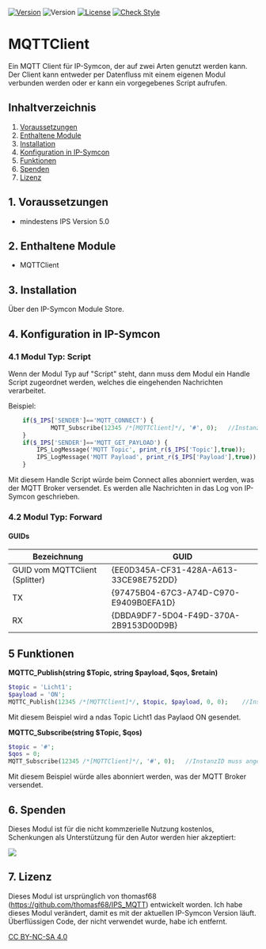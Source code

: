 [![Version](https://img.shields.io/badge/Symcon-PHPModul-red.svg)](https://www.symcon.de/service/dokumentation/entwicklerbereich/sdk-tools/sdk-php/)
![Version](https://img.shields.io/badge/Symcon%20Version-5.0%20%3E-blue.svg)
[![License](https://img.shields.io/badge/License-CC%20BY--NC--SA%204.0-green.svg)](https://creativecommons.org/licenses/by-nc-sa/4.0/)
[![Check Style](https://github.com/Schnittcher/MQTTClient/workflows/Check%20Style/badge.svg)](https://github.com/Schnittcher/MQTTClient/actions)

# MQTTClient
Ein MQTT Client für IP-Symcon, der auf zwei Arten genutzt werden kann. Der Client kann entweder per Datenfluss mit einem eigenen Modul verbunden werden oder er kann ein vorgegebenes Script aufrufen.

## Inhaltverzeichnis
1. [Voraussetzungen](#1-voraussetzungen)
2. [Enthaltene Module](#2-enthaltene-module)
3. [Installation](#3-installation)
4. [Konfiguration in IP-Symcon](#4-konfiguration-in-ip-symcon)
5. [Funktionen](#5-funktionen)
6. [Spenden](#6-spenden)
7. [Lizenz](#7-lizenz)

## 1. Voraussetzungen

* mindestens IPS Version 5.0

## 2. Enthaltene Module

* MQTTClient

## 3. Installation
Über den IP-Symcon Module Store.

## 4. Konfiguration in IP-Symcon

### 4.1 Modul Typ: Script
Wenn der Modul Typ auf "Script" steht, dann muss dem Modul ein Handle Script zugeordnet werden, welches die eingehenden Nachrichten verarbeitet.

Beispiel:

```php
    if($_IPS['SENDER']=='MQTT_CONNECT') {					
            MQTT_Subscribe(12345 /*[MQTTClient]*/, '#', 0);	  //InstanzID muss angepasst werden.
    }
    if($_IPS['SENDER']=='MQTT_GET_PAYLOAD') {
        IPS_LogMessage('MQTT Topic', print_r($_IPS['Topic'],true));
        IPS_LogMessage('MQTT Payload', print_r($_IPS['Payload'],true));
    }
```

Mit diesem Handle Script würde beim Connect alles abonniert werden, was der MQTT Broker versendet.
Es werden alle Nachrichten in das Log von IP-Symcon geschrieben.

### 4.2 Modul Typ: Forward

#### GUIDs

| Bezeichnung  | GUID |
| ------------- | ------------- |
| GUID vom MQTTClient (Splitter)  | {EE0D345A-CF31-428A-A613-33CE98E752DD}  |
| TX | {97475B04-67C3-A74D-C970-E9409B0EFA1D}  |
| RX | {DBDA9DF7-5D04-F49D-370A-2B9153D00D9B}  |

## 5 Funktionen

**MQTTC_Publish(string $Topic, string $payload, $qos, $retain)**
```php
$topic = 'Licht1';
$payload = 'ON';
MQTTC_Publish(12345 /*[MQTTClient]*/, $topic, $payload, 0, 0);	  //InstanzID muss angepasst werden.
```
Mit diesem Beispiel wird a ndas Topic Licht1 das Paylaod ON gesendet.

**MQTTC_Subscribe(string $Topic, $qos)**
```php
$topic = '#';
$qos = 0;
MQTT_Subscribe(12345 /*[MQTTClient]*/, '#', 0);	  //InstanzID muss angepasst werden.
```
Mit diesem Beispiel würde alles abonniert werden, was der MQTT Broker versendet.

## 6. Spenden

Dieses Modul ist für die nicht kommzerielle Nutzung kostenlos, Schenkungen als Unterstützung für den Autor werden hier akzeptiert:    

<a href="https://www.paypal.com/cgi-bin/webscr?cmd=_s-xclick&hosted_button_id=EK4JRP87XLSHW" target="_blank"><img src="https://www.paypalobjects.com/de_DE/DE/i/btn/btn_donate_LG.gif" border="0" /></a>

## 7. Lizenz

Dieses Modul ist ursprünglich von thomasf68 (https://github.com/thomasf68/IPS_MQTT) entwickelt worden.
Ich habe dieses Modul verändert, damit es mit der aktuellen IP-Symcon Version läuft.
Überflüssigen Code, der nicht verwendet wurde, habe ich entfernt.

[CC BY-NC-SA 4.0](https://creativecommons.org/licenses/by-nc-sa/4.0/)